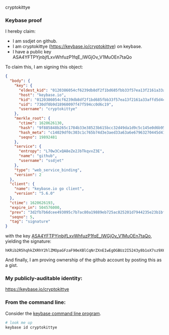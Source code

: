 cryptokittye
### Keybase proof

I hereby claim:

  * I am ssdjet on github.
  * I am cryptokittye (https://keybase.io/cryptokittye) on keybase.
  * I have a public key ASA4YFTPYjnbjfLxvWhfuzP1fqE_IWGjOv_V1MuOEn7taQo

To claim this, I am signing this object:

```json
{
  "body": {
    "key": {
      "eldest_kid": "0120386054cf6239db8df2f1bd685fbb33f57ea13f2161a33affd5d4cb8e127eed690a",
      "host": "keybase.io",
      "kid": "0120386054cf6239db8df2f1bd685fbb33f57ea13f2161a33affd5d4cb8e127eed690a",
      "uid": "730df0b9d18960097f47f594cc0d6c19",
      "username": "cryptokittye"
    },
    "merkle_root": {
      "ctime": 1620626130,
      "hash": "9f885848b265c1784b33e38523b615bcc32d49da1d9c5c145e0d6b9523b1b1e78e9cbb0b278131555b95cc399498ae236036055483fb43f237eadd9476f00a5b",
      "hash_meta": "c14029df0c303c1c765b74d3e3aed33a63a6e67963270445d41e157e6780eb66",
      "seqno": 19892481
    },
    "service": {
      "entropy": "L70w3CxQA8eZe2JbTkqvxZ3E",
      "name": "github",
      "username": "ssdjet"
    },
    "type": "web_service_binding",
    "version": 2
  },
  "client": {
    "name": "keybase.io go client",
    "version": "5.6.0"
  },
  "ctime": 1620626193,
  "expire_in": 504576000,
  "prev": "3d2fb7b6dcee493095c7b7ac80a19889eb725ac825201d7944235e23b1bf2e00",
  "seqno": 5,
  "tag": "signature"
}
```

with the key [ASA4YFTPYjnbjfLxvWhfuzP1fqE_IWGjOv_V1MuOEn7taQo](https://keybase.io/cryptokittye), yielding the signature:

```
hKRib2R5hqhkZXRhY2hlZMOpaGFzaF90eXBlCqNrZXnEIwEgOGBUz2I5243y8b1oX7sz9X6hPyFhozr/1dTLjhJ+7WkKp3BheWxvYWTESpcCBcQgPS+3ttzuSTCVx7esgKGYietyWsglIB15RCNeI7G/LgDEIPGj6SeGBag6eVWNKwNEaaAvaSvnQuEbajaLZ7kE5TF6AgHCo3NpZ8RAVd6hbPyTID/qmJStpZqdRHO6g7WvYCm4eTQ3B21U6EA32Pe49pkmDIYAuXDgztVprIQ+AQqrAd7sfjqliAPiC6hzaWdfdHlwZSCkaGFzaIKkdHlwZQildmFsdWXEIA8wgbjAiafIwq1LvH3gmof6g2vxu1sjD7c7QCy/wgako3RhZ80CAqd2ZXJzaW9uAQ==

```

And finally, I am proving ownership of the github account by posting this as a gist.

### My publicly-auditable identity:

https://keybase.io/cryptokittye

### From the command line:

Consider the [keybase command line program](https://keybase.io/download).

```bash
# look me up
keybase id cryptokittye
```
